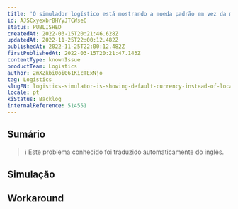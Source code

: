 ```yaml
---
title: 'O simulador logístico está mostrando a moeda padrão em vez da moeda local.'
id: AJSCxyexbrBHYyJTCWse6
status: PUBLISHED
createdAt: 2022-03-15T20:21:46.628Z
updatedAt: 2022-11-25T22:00:12.482Z
publishedAt: 2022-11-25T22:00:12.482Z
firstPublishedAt: 2022-03-15T20:21:47.143Z
contentType: knownIssue
productTeam: Logistics
author: 2mXZkbi0oi061KicTExNjo
tag: Logistics
slugEN: logistics-simulator-is-showing-default-currency-instead-of-local-currency
locale: pt
kiStatus: Backlog
internalReference: 514551
---
```


## Sumário

>ℹ️ Este problema conhecido foi traduzido automaticamente do inglês.



## Simulação



## Workaround




